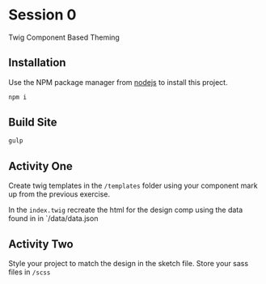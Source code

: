 # Session 0 

Twig Component Based Theming

## Installation

Use the NPM package manager from  [nodejs](https://nodejs.org/en/) to install this project.

```bash
npm i
```

## Build Site


```bash
gulp 
```

## Activity One
Create twig templates in the `/templates` folder using your component mark up from the previous exercise.

In the `index.twig` recreate the html for the design comp using the data found in  in `/data/data.json 


## Activity Two
Style your project to match the design in the sketch file. Store your sass files in `/scss`
